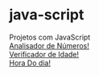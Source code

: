 # java-script
 Projetos com JavaScript
 <br>
 <a href="https://diogoantunes0.github.io/java-script/Analisador%20de%20N%C3%BAmeros/">Analisador de Números!</a> <br>
 <a href="https://diogoantunes0.github.io/java-script/Verificador_de_idade/">Verificador de Idade!</a> <br>
  <a href="https://diogoantunes0.github.io/java-script/Hora_do_diaEX/">Hora Do dia!</a> 